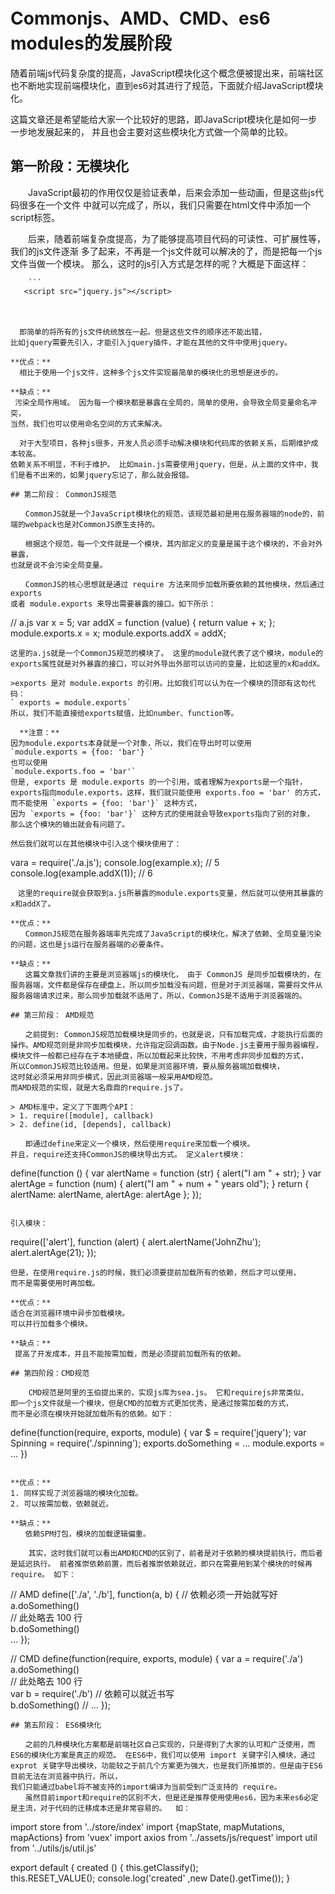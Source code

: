 # Commonjs、AMD、CMD、es6 modules的发展阶段

随着前端js代码复杂度的提高，JavaScript模块化这个概念便被提出来，前端社区也不断地实现前端模块化，直到es6对其进行了规范，下面就介绍JavaScript模块化。 

这篇文章还是希望能给大家一个比较好的思路，即JavaScript模块化是如何一步一步地发展起来的，
并且也会主要对这些模块化方式做一个简单的比较。

## 第一阶段：无模块化

　　JavaScript最初的作用仅仅是验证表单，后来会添加一些动画，但是这些js代码很多在一个文件
中就可以完成了，所以，我们只需要在html文件中添加一个script标签。 

　　后来，随着前端复杂度提高，为了能够提高项目代码的可读性、可扩展性等，我们的js文件逐渐
多了起来，不再是一个js文件就可以解决的了，而是把每一个js文件当做一个模块。
那么，这时的js引入方式是怎样的呢？大概是下面这样：

        ```
       <script src="jquery.js"></script>
　　<script src="jquery_scroller.js"></script>
　　<script src="main.js"></script>
　　<script src="list.js"></script>
　　<script src="detail.js"></script> 
   ```
     即简单的将所有的js文件统统放在一起。但是这些文件的顺序还不能出错，
比如jquery需要先引入，才能引入jquery插件，才能在其他的文件中使用jquery。 

**优点：**
     相比于使用一个js文件，这种多个js文件实现最简单的模块化的思想是进步的。　

**缺点：** 
    污染全局作用域。 因为每一个模块都是暴露在全局的，简单的使用，会导致全局变量命名冲突，
当然，我们也可以使用命名空间的方式来解决。

     对于大型项目，各种js很多，开发人员必须手动解决模块和代码库的依赖关系，后期维护成本较高。
依赖关系不明显，不利于维护。 比如main.js需要使用jquery，但是，从上面的文件中，我们是看不出来的，如果jquery忘记了，那么就会报错。 

## 第二阶段： CommonJS规范

　　CommonJS就是一个JavaScript模块化的规范，该规范最初是用在服务器端的node的，前端的webpack也是对CommonJS原生支持的。 

　　根据这个规范，每一个文件就是一个模块，其内部定义的变量是属于这个模块的，不会对外暴露，
也就是说不会污染全局变量。 

　　CommonJS的核心思想就是通过 require 方法来同步加载所要依赖的其他模块，然后通过 exports 
或者 module.exports 来导出需要暴露的接口。如下所示：

```
// a.js
var x = 5;
var addX = function (value) {
  return value + x;
};
module.exports.x = x;
module.exports.addX = addX;
```
这里的a.js就是一个CommonJS规范的模块了。 这里的module就代表了这个模块，module的exports属性就是对外暴露的接口，可以对外导出外部可以访问的变量，比如这里的x和addX。 

>exports 是对 module.exports 的引用。比如我们可以认为在一个模块的顶部有这句代码：
` exports = module.exports`
所以，我们不能直接给exports赋值，比如number、function等。  

  **注意：** 
因为module.exports本身就是一个对象，所以，我们在导出时可以使用 
`module.exports = {foo: 'bar'} `
也可以使用 
`module.exports.foo = 'bar'`
但是, exports 是 module.exports 的一个引用，或者理解为exports是一个指针，
exports指向module.exports，这样，我们就只能使用 exports.foo = 'bar' 的方式，
而不能使用 `exports = {foo: 'bar'}` 这种方式，
因为 `exports = {foo: 'bar'}` 这种方式的使用就会导致exports指向了别的对象，
那么这个模块的输出就会有问题了。

然后我们就可以在其他模块中引入这个模块使用了：

```
vara = require('./a.js');
console.log(example.x); // 5
console.log(example.addX(1)); // 6
```
　这里的require就会获取到a.js所暴露的module.exports变量，然后就可以使用其暴露的x和addX了。 

**优点：**
　　CommonJS规范在服务器端率先完成了JavaScript的模块化，解决了依赖、全局变量污染的问题，这也是js运行在服务器端的必要条件。

**缺点：**
　　这篇文章我们讲的主要是浏览器端js的模块化， 由于 CommonJS 是同步加载模块的，在服务器端，文件都是保存在硬盘上，所以同步加载没有问题，但是对于浏览器端，需要将文件从服务器端请求过来，那么同步加载就不适用了，所以，CommonJS是不适用于浏览器端的。 

## 第三阶段： AMD规范

　　之前提到: CommonJS规范加载模块是同步的，也就是说，只有加载完成，才能执行后面的操作。AMD规范则是非同步加载模块，允许指定回调函数。由于Node.js主要用于服务器编程，
模块文件一般都已经存在于本地硬盘，所以加载起来比较快，不用考虑非同步加载的方式，
所以CommonJS规范比较适用。但是，如果是浏览器环境，要从服务器端加载模块，
这时就必须采用非同步模式，因此浏览器端一般采用AMD规范。
而AMD规范的实现，就是大名鼎鼎的require.js了。 

> AMD标准中，定义了下面两个API：
> 1. require([module], callback)
> 2. define(id, [depends], callback)

　　即通过define来定义一个模块，然后使用require来加载一个模块。 
并且，require还支持CommonJS的模块导出方式。 定义alert模块：

```
define(function () {
    var alertName = function (str) {
      alert("I am " + str);
    }
    var alertAge = function (num) {
      alert("I am " + num + " years old");
    }
    return {
      alertName: alertName,
      alertAge: alertAge
    };
  });
```

引入模块：

```
require(['alert'], function (alert) {
  alert.alertName('JohnZhu');
  alert.alertAge(21);
});
```
但是，在使用require.js的时候，我们必须要提前加载所有的依赖，然后才可以使用，
而不是需要使用时再加载。

**优点：**
适合在浏览器环境中异步加载模块。
可以并行加载多个模块。

**缺点：**
 提高了开发成本，并且不能按需加载，而是必须提前加载所有的依赖。 

## 第四阶段：CMD规范

    CMD规范是阿里的玉伯提出来的，实现js库为sea.js。 它和requirejs非常类似，
即一个js文件就是一个模块，但是CMD的加载方式更加优秀，是通过按需加载的方式，
而不是必须在模块开始就加载所有的依赖。如下：

```
define(function(require, exports, module) {
  var $ = require('jquery');
  var Spinning = require('./spinning');
  exports.doSomething = ...
  module.exports = ...
})
```

**优点：**
1. 同样实现了浏览器端的模块化加载。
2. 可以按需加载，依赖就近。 

**缺点：**
　　依赖SPM打包，模块的加载逻辑偏重。 

    其实，这时我们就可以看出AMD和CMD的区别了，前者是对于依赖的模块提前执行，而后者是延迟执行。 前者推崇依赖前置，而后者推崇依赖就近，即只在需要用到某个模块的时候再require。 如下：

```
// AMD
define(['./a', './b'], function(a, b) {  // 依赖必须一开始就写好  
   a.doSomething()    
   // 此处略去 100 行    
   b.doSomething()    
   ...
});

// CMD
define(function(require, exports, module) {
   var a = require('./a')   
   a.doSomething()   
   // 此处略去 100 行   
   var b = require('./b') 
   // 依赖可以就近书写   
   b.doSomething()
   // ... 
});
```
## 第五阶段： ES6模块化

　　之前的几种模块化方案都是前端社区自己实现的，只是得到了大家的认可和广泛使用，而ES6的模块化方案是真正的规范。 在ES6中，我们可以使用 import 关键字引入模块，通过 exprot 关键字导出模块，功能较之于前几个方案更为强大，也是我们所推崇的，但是由于ES6目前无法在浏览器中执行，所以，
我们只能通过babel将不被支持的import编译为当前受到广泛支持的 require。 
　　虽然目前import和require的区别不大，但是还是推荐使用使用es6，因为未来es6必定是主流，对于代码的迁移成本还是非常容易的。  如：

```
  import store from '../store/index'
  import {mapState, mapMutations, mapActions} from 'vuex'
  import axios from '../assets/js/request'
  import util from '../utils/js/util.js'

  export default {
    created () {
      this.getClassify();  
      this.RESET_VALUE();
      console.log('created' ,new Date().getTime()); 
    }
```
